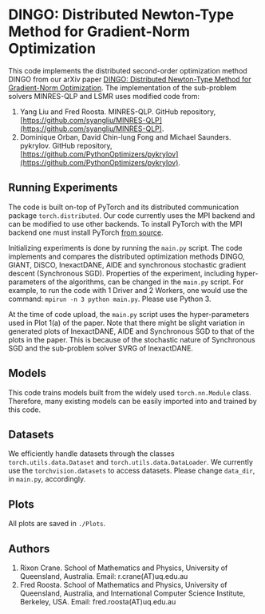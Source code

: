 # DINGO: Distributed Newton-Type Method for Gradient-Norm Optimization

This code implements the distributed second-order optimization method DINGO from our arXiv paper [DINGO: Distributed Newton-Type Method for Gradient-Norm Optimization](https://arxiv.org/abs/1901.05134).
The implementation of the sub-problem solvers MINRES-QLP and LSMR uses modified code from:
1. Yang Liu and Fred Roosta. MINRES-QLP. GitHub repository, [https://github.com/syangliu/MINRES-QLP](https://github.com/syangliu/MINRES-QLP).
2. Dominique Orban, David Chin-lung Fong and Michael Saunders. pykrylov. GitHub repository, [https://github.com/PythonOptimizers/pykrylov](https://github.com/PythonOptimizers/pykrylov).


## Running Experiments

The code is built on-top of PyTorch and its distributed communication package `torch.distributed`.
Our code currently uses the MPI backend and can be modified to use other backends.
To install PyTorch with the MPI backend one must install PyTorch [from source](https://github.com/pytorch/pytorch#from-source).

Initializing experiments is done by running the `main.py` script.
The code implements and compares the distributed optimization methods DINGO, GIANT, DiSCO, InexactDANE, AIDE and synchronous stochastic gradient descent (Synchronous SGD).
Properties of the experiment, including hyper-parameters of the algorithms, can be changed in the `main.py` script.
For example, to run the code with 1 Driver and 2 Workers, one would use the command:
`mpirun -n 3 python main.py`.
Please use Python 3.

At the time of code upload, the `main.py` script uses the hyper-parameters used in Plot 1(a) of the paper.
Note that there might be slight variation in generated plots of InexactDANE, AIDE and Synchronous SGD to that of the plots in the paper.
This is because of the stochastic nature of Synchronous SGD and the sub-problem solver SVRG of InexactDANE.

## Models

This code trains models built from the widely used `torch.nn.Module` class. Therefore, many existing models can be easily imported into and trained by this code.

## Datasets

We efficiently handle datasets through the classes `torch.utils.data.Dataset` and `torch.utils.data.DataLoader`.
We currently use the `torchvision.datasets` to access datasets. 
Please change `data_dir`, in `main.py`, accordingly.

## Plots

All plots are saved in `./Plots`.

## Authors

1. Rixon Crane. School of Mathematics and Physics, University of Queensland, Australia. Email: r.crane(AT)uq.edu.au
2. Fred Roosta. School of Mathematics and Physics, University of Queensland, Australia, and International Computer Science Institute, Berkeley, USA. Email: fred.roosta(AT)uq.edu.au

